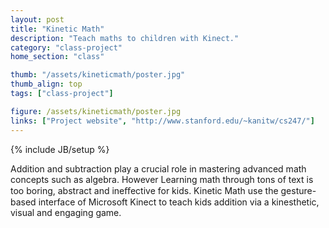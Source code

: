 ```yaml
---
layout: post
title: "Kinetic Math"
description: "Teach maths to children with Kinect."
category: "class-project"
home_section: "class"

thumb: "/assets/kineticmath/poster.jpg"
thumb_align: top
tags: ["class-project"]

figure: /assets/kineticmath/poster.jpg
links: ["Project website", "http://www.stanford.edu/~kanitw/cs247/"]
---
```

{% include JB/setup %}

Addition and subtraction play a crucial
role in mastering advanced math
concepts such as algebra.  However
Learning math through tons of text is too
boring, abstract and ineﬀective for kids.
Kinetic Math use the gesture-based
interface of Microsoft Kinect to teach kids
addition via a kinesthetic, visual and
engaging game.